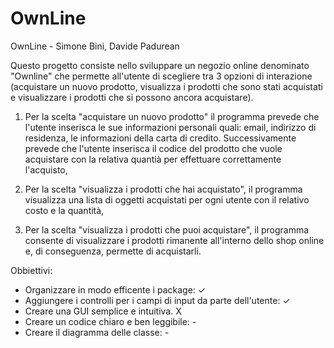 # OwnLine
OwnLine - Simone Bini, Davide Padurean

Questo progetto consiste nello sviluppare un negozio online denominato "Ownline" che permette all'utente di scegliere tra 3 opzioni di interazione (acquistare un nuovo prodotto, visualizza i prodotti che sono stati acquistati e visualizzare i prodotti che si possono ancora acquistare).

1. Per la scelta "acquistare un nuovo prodotto" il programma prevede che l'utente inserisca le sue informazioni personali quali: email, indirizzo di residenza, le informazioni della carta di credito.
    Successivamente prevede che l'utente inserisca il codice del prodotto che vuole acquistare con la relativa quantià per effettuare correttamente l'acquisto,

2. Per la scelta "visualizza i prodotti che hai acquistato", il programma visualizza una lista di oggetti acquistati per ogni utente con il relativo costo e la quantità,

3. Per la scelta "visualizza i prodotti che puoi acquistare", il programma consente di visualizzare i prodotti rimanente all'interno dello shop online e, di conseguenza, permette di acquistarli.

Obbiettivi:
- Organizzare in modo efficente i package: ✓
- Aggiungere i controlli per i campi di input da parte dell'utente: ✓
- Creare una GUI semplice e intuitiva. X
- Creare un codice chiaro e ben leggibile: -
- Creare il diagramma delle classe: -

